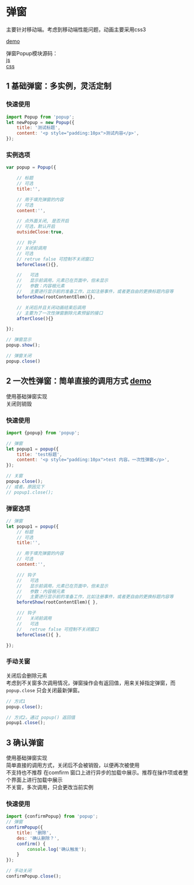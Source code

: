 

# 弹窗
主要针对移动端。考虑到移动端性能问题，动画主要采用css3  

[demo](http://cqlql.github.io/demo/20170217_弹窗/dist/index.html)  

弹窗Popup模块源码：  
[js](https://github.com/cqlql/cqlql.github.io/blob/master/js/modules/popup.js)  
[css](https://github.com/cqlql/cqlql.github.io/blob/master/js/modules/popup.js)



## 1 基础弹窗：多实例，灵活定制

### 快速使用

``` javascript
import Popup from 'popup';
let newPopup = new Popup({
    title: '测试标题',
    content: '<p style="padding:10px">测试内容</p>',
});
```

### 实例选项
``` javascript
var popup = Popup({

    // 标题
    // 可选
    title:'',

    // 用于填充弹窗的内容
    // 可选
    content:'',

    // 点外面关闭, 是否开启
    // 可选，默认开启
    outsideClose:true,

    /// 钩子
    // 关闭前调用
    // 可选
    // retrue false 可控制不关闭窗口
    beforeClose(){},

    //   可选
    //   显示前调用，元素已在页面中，但未显示
    //   参数：内容根元素
    //   主要进行显示前的准备工作，比如注册事件，或者更自由的更换标题内容等
    beforeShow(rootContentElem){},

    // 关闭后并且关闭动画结束后调用
    // 主要为了一次性弹窗删除元素预留的接口
    afterClose(){}

});

// 弹窗显示
popup.show();

// 弹窗关闭
popup.close()
```

## 2 一次性弹窗：简单直接的调用方式 [demo](https://baidu.com/)
使用基础弹窗实现  
关闭则销毁


### 快速使用
``` javascript
import {popup} from 'popup';

// 弹窗
let popup1 = popup({
    title: 'test标题',
    content: '<p style="padding:10px">test 内容。一次性弹窗</p>',
});

// 关窗
popup.close();
// 或者。原因见下
// popup1.close();
```

### 弹窗选项

``` javascript
// 弹窗
let popup1 = popup({
    // 标题
    // 可选
    title:'',

    // 用于填充弹窗的内容
    // 可选
    content:'',

    /// 钩子
    //   可选
    //   显示前调用，元素已在页面中，但未显示
    //   参数：内容根元素
    //   主要进行显示前的准备工作，比如注册事件，或者更自由的更换标题内容等
    beforeShow(rootContentElem){ },

    /// 钩子
    //   关闭前调用
    //   可选
    //   retrue false 可控制不关闭窗口
    beforeClose(){ },

});

```

### 手动关窗
关闭后会删除元素  
考虑到不关窗多次调用情况，弹窗操作会有返回值，用来关掉指定弹窗，而 `popup.close` 只会关闭最新弹窗。
``` javascript
// 方式1
popup.close();

// 方式2。通过 popup() 返回值
popup1.close();
```

## 3 确认弹窗
使用基础弹窗实现  
简单直接的调用方式，关闭后不会被销毁，以便再次被使用  
不支持也不推荐 在comfirm 窗口上进行异步的加载中展示。推荐在操作项或者整个界面上进行加载中展示  
不关窗，多次调用，只会更改当前实例

### 快速使用
``` javascript
import {confirmPopup} from 'popup';
// 弹窗
confirmPopup({
    title: '删除',
    des: '确认删除？',
    confirm() {
        console.log('确认触发');
    }
});

// 手动关闭
confirmPopup.close();
```
